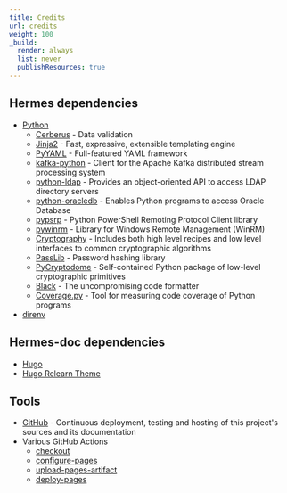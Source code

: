 ```yaml
---
title: Credits
url: credits
weight: 100
_build:
  render: always
  list: never
  publishResources: true
---
```


## Hermes dependencies

- [Python](https://www.python.org/)
  - [Cerberus](https://docs.python-cerberus.org/) - Data validation
  - [Jinja2](https://jinja.palletsprojects.com/) - Fast, expressive, extensible templating engine
  - [PyYAML](https://pyyaml.org/) - Full-featured YAML framework
  - [kafka-python](https://kafka-python.readthedocs.io/) - Client for the Apache Kafka distributed stream processing system
  - [python-ldap](https://www.python-ldap.org/) - Provides an object-oriented API to access LDAP directory servers
  - [python-oracledb](https://python-oracledb.readthedocs.io/) - Enables Python programs to access Oracle Database
  - [pypsrp](https://github.com/jborean93/pypsrp) - Python PowerShell Remoting Protocol Client library
  - [pywinrm](https://github.com/diyan/pywinrm/) - Library for Windows Remote Management (WinRM)
  - [Cryptography](https://cryptography.io/en/latest/) - Includes both high level recipes and low level interfaces to common cryptographic algorithms
  - [PassLib](https://passlib.readthedocs.io/) - Password hashing library
  - [PyCryptodome](https://www.pycryptodome.org/) - Self-contained Python package of low-level cryptographic primitives
  - [Black](https://black.readthedocs.io/) - The uncompromising code formatter
  - [Coverage.py](https://coverage.readthedocs.io/) - Tool for measuring code coverage of Python programs
- [direnv](https://direnv.net/)

## Hermes-doc dependencies

- [Hugo](https://gohugo.io/)
- [Hugo Relearn Theme](https://mcshelby.github.io/hugo-theme-relearn/)

## Tools

- [GitHub](https://github.com) - Continuous deployment, testing and hosting of this project's sources and its documentation
- Various GitHub Actions
  - [checkout](https://github.com/actions/checkout)
  - [configure-pages](https://github.com/actions/configure-pages)
  - [upload-pages-artifact](https://github.com/actions/upload-pages-artifact)
  - [deploy-pages](https://github.com/actions/deploy-pages)
